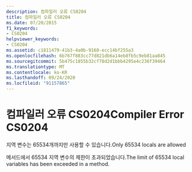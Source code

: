 ```yaml
---
description: 컴파일러 오류 CS0204
title: 컴파일러 오류 CS0204
ms.date: 07/20/2015
f1_keywords:
- CS0204
helpviewer_keywords:
- CS0204
ms.assetid: c1811479-41b3-4a0b-9160-ecc14bf255a3
ms.openlocfilehash: 6b767f883cc77d821db6a14eb8fb5c9eb81aa845
ms.sourcegitcommit: 5b475c1855b32cf78d2d1bbb4295e4c236f39464
ms.translationtype: MT
ms.contentlocale: ko-KR
ms.lasthandoff: 09/24/2020
ms.locfileid: "91157865"
---
```

# <a name="compiler-error-cs0204"></a><span data-ttu-id="3d716-103">컴파일러 오류 CS0204</span><span class="sxs-lookup"><span data-stu-id="3d716-103">Compiler Error CS0204</span></span>

<span data-ttu-id="3d716-104">지역 변수는 65534개까지만 사용할 수 있습니다.</span><span class="sxs-lookup"><span data-stu-id="3d716-104">Only 65534 locals are allowed</span></span>  
  
 <span data-ttu-id="3d716-105">메서드에서 65534 지역 변수의 제한이 초과되었습니다.</span><span class="sxs-lookup"><span data-stu-id="3d716-105">The limit of 65534 local variables has been exceeded in a method.</span></span>
